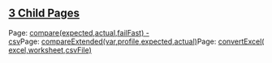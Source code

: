 [3 Child Pages](https://confluence.ep.com/display/QA/csv?showChildren=false#children)
-------------------------------------------------------------------------------------

Page: [compare(expected,actual,failFast) - csv](https://confluence.ep.com/display/QA/compare%28expected%2Cactual%2CfailFast%29+-+csv)Page: [compareExtended(var,profile,expected,actual)](https://confluence.ep.com/pages/viewpage.action?pageId=16173284)Page: [convertExcel(excel,worksheet,csvFile)](https://confluence.ep.com/pages/viewpage.action?pageId=9985544)